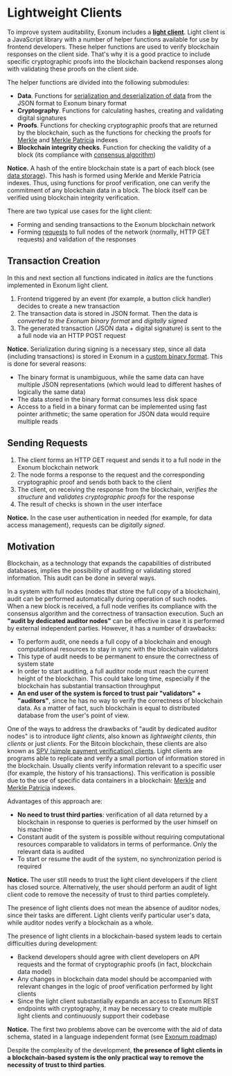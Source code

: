# Lightweight Clients

To improve system auditability, Exonum includes a [**light
client**](https://github.com/exonum/exonum-client). Light client is a
JavaScript library with a number of helper functions available for use by
frontend developers. These helper functions are used to
verify blockchain responses on the client side. That's why it is a good practice
to include specific cryptographic proofs into the blockchain backend responses
along with validating these proofs on the client side.

The helper functions are divided into the following submodules:

- **Data**. Functions for [serialization and deserialization of
  data](../advanced/serialization) from the JSON format to
  Exonum binary format
- **Cryptography**. Functions for calculating hashes, creating
  and validating digital signatures
- **Proofs**. Functions for checking cryptographic proofs that
  are returned by the blockchain, such as the functions for
  checking the proofs for [Merkle](../advanced/merkle-index)
  and [Merkle Patricia](../advanced/merkle-patricia-index) indexes
- **Blockchain integrity checks**. Function for checking the
  validity of a block (its compliance with [consensus
  algorithm](../advanced/consensus/consensus))

**Notice.** A hash of the entire blockchain state is a part of each block
(see [data storage](storage.md)). This hash is formed using Merkle
and Merkle Patricia indexes. Thus, using functions for proof verification, one can
verify the commitment of any blockchain data in a block. The block itself
can be verified using blockchain integrity verification.

There are two typical use cases for the light client:

- Forming and sending transactions to the Exonum blockchain network
- Forming [requests](services.md#read-requests) to full nodes of the network
  (normally, HTTP GET requests) and validation of the responses

## Transaction Creation

In this and next section all functions indicated in *italics* are the functions
implemented in Exonum light client.

1. Frontend triggered by an event (for example, a button click handler)
  decides to create a new transaction
2. The transaction data is stored in JSON format. Then the data is
  *converted to the Exonum binary format* and *digitally signed*
3. The generated transaction (JSON data + digital signature) is sent to the
  a full node via an HTTP POST request

**Notice.** Serialization during signing is a necessary step, since all
data (including transactions) is stored in Exonum in a [custom binary
format](../advanced/serialization.md). This is done for several reasons:

- The binary format is unambiguous, while the same data can have multiple JSON
  representations (which would lead to different hashes of logically the same data)
- The data stored in the binary format consumes less disk space
- Access to a field in a binary format can be implemented using fast pointer
  arithmetic; the same operation for JSON data would require multiple reads

## Sending Requests

1. The client forms an HTTP GET request and sends it to a full node in the Exonum
  blockchain network
2. The node forms a response to the request and the corresponding
  cryptographic proof and sends both back to the client
3. The client, on receiving the response from the blockchain, *verifies the structure*
  and *validates cryptographic proofs* for the response
4. The result of checks is shown in the user interface

**Notice.**  In the case user authentication in needed (for example, for data
access management), requests can be *digitally signed*.

## Motivation

Blockchain, as a technology that expands the capabilities of distributed
databases, implies the possibility of auditing or validating stored
information. This audit can be done in several ways.

In a system with full nodes (nodes that store the full copy of a blockchain),
audit can be performed automatically during operation of such nodes. When a new
block is received, a full node verifies its compliance with the
consensus algorithm and the correctness of transaction execution. Such an
**"audit by dedicated auditor nodes"** can be effective in case it is performed
by external independent parties. However, it has a number of drawbacks:

- To perform audit, one needs a full copy of a blockchain and
  enough computational resources to stay in sync with the blockchain validators
- This type of audit needs to be permanent to ensure the correctness of
  system state
- In order to start auditing, a full auditor node must reach the current height
  of the blockchain. This could take long time, especially if
  the blockchain has substantial transaction throughput
- **An end user of the system is forced to trust pair "validators" +
  "auditors"**, since he has no way to verify the correctness of blockchain
  data. As a matter of fact, such blockchain is equal to distributed database
  from the user's point of view.

One of the ways to address the drawbacks of "audit by dedicated auditor
nodes" is to introduce *light clients*, also known as
*lightweight clients*, *thin clients* or just *clients*. For the Bitcoin
blockchain, these clients are also known as [SPV (simple payment verification)
clients](https://en.bitcoin.it/wiki/Thin_Client_Security). Light clients are
programs able to replicate and verify a small portion of information stored in the
blockchain. Usually clients verify information relevant to a specific
user (for example, the history of his transactions). This verification is
possible due to the use of specific data containers in a blockchain:
[Merkle](http://exonum.com/doc/advanced/merkle-index) and [Merkle
Patricia](http://exonum.com/doc/advanced/merkle-patricia-index) indexes.

Advantages of this approach are:

- **No need to trust third parties**: verification of
  all data returned by a blockchain in response to queries is performed by the
  user himself on his machine
- Constant audit of the system is possible without requiring
  computational resources comparable to validators in terms of performance. Only
  the relevant data is audited
- To start or resume the audit of the system, no synchronization period is
  required

**Notice.** The user still needs to trust the light client developers if the client
has closed source. Alternatively, the user should perform an
audit of light client code to remove the necessity of trust to
third parties completely.

The presence of light clients does not mean the absence of auditor nodes, since
their tasks are different. Light clients verify particular user's data, while
auditor nodes verify a blockchain as a whole.

The presence of light clients in a blockchain-based system leads to certain
difficulties during development:

- Backend developers should agree with client developers on API requests and
  the format of cryptographic proofs (in fact, blockchain data model)
- Any changes in blockchain data model should be accompanied with relevant
  changes in the logic of proof verification performed by light clients
- Since the light client substantially expands an access to Exonum REST endpoints
  with cryptography, it may be necessary to create multiple light clients and
  continuously support their codebase

**Notice.** The first two problems above can be overcome with the aid of data
schema, stated in a language independent format (see [Exonum
roadmap](../dev/roadmap.md))

Despite the complexity of the development, **the presence of
light clients in a blockchain-based system is the only practical way to remove
the necessity of trust to third parties**.
